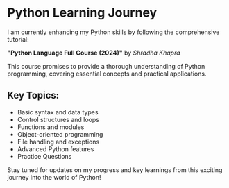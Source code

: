 # Python Learning Journey

I am currently enhancing my Python skills by following the comprehensive tutorial:

**"Python Language Full Course (2024)"** by _Shradha Khapra_

This course promises to provide a thorough understanding of Python programming, covering essential concepts and practical applications.

## Key Topics:

- Basic syntax and data types
- Control structures and loops
- Functions and modules
- Object-oriented programming
- File handling and exceptions
- Advanced Python features
- Practice Questions

Stay tuned for updates on my progress and key learnings from this exciting journey into the world of Python!
